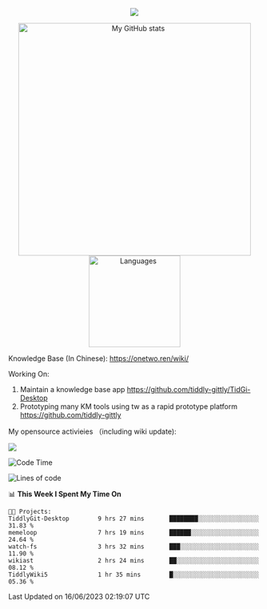 <a href="https://github.com/linonetwo">
    <p align="center">
        <img src="https://github-profile-trophy.vercel.app/?username=linonetwo&column=7&theme=onedark"/>
    </p>
</a>
<a align="center" href="https://github.com/linonetwo">
  <p align="center">
    <img src="https://github-readme-stats.vercel.app/api?username=linonetwo&show_icons=true&count_private=true" alt="My GitHub stats" width="465"/>
    <img src="https://github-readme-stats.vercel.app/api/top-langs/?username=linonetwo&layout=compact&langs_count=10" alt="Languages" height="183">
  </p>
</a>

Knowledge Base (In Chinese): https://onetwo.ren/wiki/

Working On: 

1. Maintain a knowledge base app https://github.com/tiddly-gittly/TidGi-Desktop
1. Prototyping many KM tools using tw as a rapid prototype platform https://github.com/tiddly-gittly

My opensource activieies （including wiki update):

![](https://visitor-badge.glitch.me/badge?page_id=linonetwo.linonetwo)

<!--START_SECTION:waka-->
![Code Time](http://img.shields.io/badge/Code%20Time-1%2C860%20hrs%2058%20mins-blue)

![Lines of code](https://img.shields.io/badge/From%20Hello%20World%20I%27ve%20Written-49.6%20million%20lines%20of%20code-blue)

📊 **This Week I Spent My Time On** 

```text
🐱‍💻 Projects: 
TiddlyGit-Desktop        9 hrs 27 mins       ████████░░░░░░░░░░░░░░░░░   31.83 % 
memeloop                 7 hrs 19 mins       ██████░░░░░░░░░░░░░░░░░░░   24.64 % 
watch-fs                 3 hrs 32 mins       ███░░░░░░░░░░░░░░░░░░░░░░   11.90 % 
wikiast                  2 hrs 24 mins       ██░░░░░░░░░░░░░░░░░░░░░░░   08.12 % 
TiddlyWiki5              1 hr 35 mins        █░░░░░░░░░░░░░░░░░░░░░░░░   05.36 % 
```


 Last Updated on 16/06/2023 02:19:07 UTC
<!--END_SECTION:waka-->
